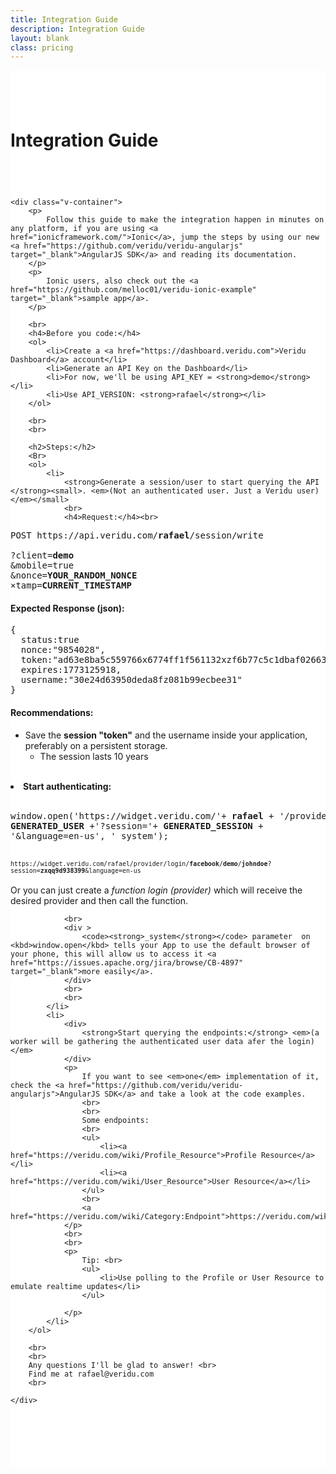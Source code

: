 ```yaml
---
title: Integration Guide
description: Integration Guide
layout: blank
class: pricing
---
```


<div class="v-row" style="background:white;  padding-top:2em; padding-bottom: 6em;">
	<h1 class="text-center" style="padding-bottom: 2em; padding-top:1em">Integration Guide</h1>

	<div class="v-container">
		<p>
			Follow this guide to make the integration happen in minutes on any platform, if you are using <a href="ionicframework.com/">Ionic</a>, jump the steps by using our new <a href="https://github.com/veridu/veridu-angularjs" target="_blank">AngularJS SDK</a> and reading its documentation.
		</p>
		<p>
			Ionic users, also check out the <a href="https://github.com/melloc01/veridu-ionic-example" target="_blank">sample app</a>.
		</p>

		<br>
		<h4>Before you code:</h4>
		<ol>
			<li>Create a <a href="https://dashboard.veridu.com">Veridu Dashboard</a> account</li>
			<li>Generate an API Key on the Dashboard</li>
			<li>For now, we'll be using API_KEY = <strong>demo</strong></li>
			<li>Use API_VERSION: <strong>rafael</strong></li>
		</ol>

		<br>
		<br>

		<h2>Steps:</h2>
		<Br>
		<ol>
			<li>
				<strong>Generate a session/user to start querying the API </strong><small>. <em>(Not an authenticated user. Just a Veridu user)</em></small>
				<br>
				<h4>Request:</h4><br>
<pre>
POST https://api.veridu.com/<strong>rafael</strong>/session/write

?client=<strong>demo</strong>
&mobile=true
&nonce=<strong>YOUR_RANDOM_NONCE</strong>
&timestamp=<strong>CURRENT_TIMESTAMP</strong></pre>
<h4>Expected Response (json):</h4>
<pre>{
  status:true
  nonce:"9854028",
  token:"ad63e8ba5c559766x6774ff1f561132xzf6b77c5c1dbaf02663a0af3ada12b289",
  expires:1773125918,
  username:"30e24d63950deda8fz081b99ecbee31"
}</pre>
				<h4>Recommendations:</h4>
				<ul>
					<li>
						Save the <strong>session "token"</strong> and the username inside your application, preferably on a persistent storage.
						<ul>
							<li>The session lasts 10 years</li>
						</ul>
					</li>
				</ul>
				<br>
			</li>
			<li>
				<strong>Start authenticating: </strong>
				<br>
				<br>
<pre>window.open('https://widget.veridu.com/'+ <strong>rafael</strong> + '/provider/login/'+ <strong>provider</strong>/<strong>demo</strong>/'+
<strong>GENERATED_USER</strong> +'?session='+ <strong>GENERATED_SESSION</strong> +
'&amp;language=en-us', '_system');</pre>
				<br>
				<code><small>https://widget.veridu.com/rafael/provider/login/<strong>facebook</strong>/<strong>demo</strong>/<strong>johndoe</strong>?session=<strong>zxqq9d938399</strong>&language=en-us</small></code>
				<br>
				<br>
				<div >
					Or you can just create a <em>function login (provider)</em> which will receive the desired provider and then call the function.
				</div>

				<br>
				<div >
					<code><strong>_system</strong></code> parameter  on <kbd>window.open</kbd> tells your App to use the default browser of your phone, this will allow us to access it <a href="https://issues.apache.org/jira/browse/CB-4897" target="_blank">more easily</a>.
				</div>
				<br>
				<br>
			</li>
			<li>
				<div>
					<strong>Start querying the endpoints:</strong> <em>(a worker will be gathering the authenticated user data afer the login)</em>
				</div>
				<p>
					If you want to see <em>one</em> implementation of it, check the <a href="https://github.com/veridu/veridu-angularjs">AngularJS SDK</a> and take a look at the code examples.
					<br>
					<br>
					Some endpoints:
					<br>
					<ul>
						<li><a href="https://veridu.com/wiki/Profile_Resource">Profile Resource</a></li>
						<li><a href="https://veridu.com/wiki/User_Resource">User Resource</a></li>
					</ul>
					<br>
					<a href="https://veridu.com/wiki/Category:Endpoint">https://veridu.com/wiki/Category:Endpoint</a>
				</p>
				<br>
				<br>
				<p>
					Tip: <br>
					<ul>
						<li>Use polling to the Profile or User Resource to emulate realtime updates</li>
					</ul>

				</p>
			</li>
		</ol>

		<br>
		<br>
		Any questions I'll be glad to answer! <br>
		Find me at rafael@veridu.com
		<br>

	</div>

</div>
